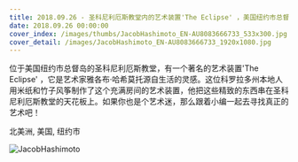 ```yaml
---
title: 2018.09.26 - 圣科尼利厄斯教堂内的艺术装置'The Eclipse' ，美国纽约市总督岛 (© Timothy Schenck/Jacob Hashimoto Studio)
date: 2018.09.26 00:00:00
cover_index: /images/thumbs/JacobHashimoto_EN-AU8083666733_533x300.jpg
cover_detail: /images/JacobHashimoto_EN-AU8083666733_1920x1080.jpg
---
```


位于美国纽约市总督岛的圣科尼利厄斯教堂，有一个著名的艺术装置'The Eclipse'
，它是艺术家雅各布·哈希莫托源自生活的灵感。这位科罗拉多州本地人用米纸和竹子风筝制作了这个充满房间的艺术装置，他把这些精致的东西串在圣科尼利厄斯教堂的天花板上。如果你也是个艺术迷，那么跟着小编一起去寻找真正的艺术吧！

北美洲, 美国, 纽约市

![JacobHashimoto](/images/JacobHashimoto_EN-AU8083666733_1920x1080.jpg)
